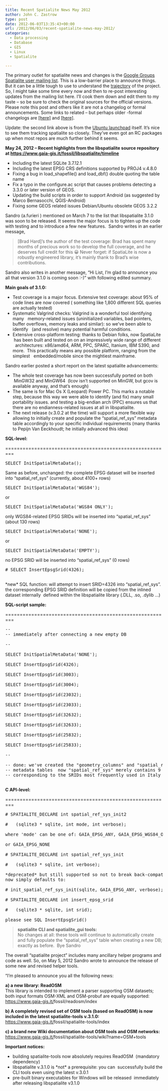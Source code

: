 ```yaml
---
title: Recent Spatialite News May 2012
author: John C. Zastrow
type: post
date: 2012-06-03T13:35:43+00:00
url: /2012/06/03/recent-spatialite-news-may-2012/
categories:
  - Data processing
  - Database
  - GIS
  - Linux
  - Spatialite

---
```

The primary outlet for spatialite news and changes is the <a href="https://groups.google.com/group/spatialite-users" target="_blank">Google Groups Spatialite user mailing list</a>. This is a low-barrier place to announce things. But it can be a little tough to use to understand the <a href="https://www.gaia-gis.it/fossil/libspatialite/timeline" target="_blank">trajectory</a> of the project. So, I might take some time every now and then to re-post interesting updates from the mailing list here. I&#8217;ll cook them down and edit them to my taste &#8211; so be sure to check the original sources for the official versions. Please note this post and others like it are not a changelog or formal announcements. Some links to related &#8211; but perhaps older -formal changelogs are <a href="http://www.gaia-gis.it/spatialite-3.0.0-BETA/changelog.html" target="_blank" class="broken_link">[here]</a> and <a href="https://launchpad.net/ubuntu/+source/spatialite/+changelog" target="_blank">[here]</a>.

Update: the second link above is from the <a href="https://launchpad.net/ubuntu/+source/spatialite" target="_blank">Ubuntu launchpad</a> itself. It&#8217;s nice to see them tracking spatialite so closely. They&#8217;ve even got an RC packages up when most repos are much further behind it seems.

**May 24, 2012 &#8211; Recent highlights from the libspatialite source repository at <https://www.gaia-gis.it/fossil/libspatialite/timeline>**

  * Including the latest SQLite 3.7.12.1
  * Including the latest EPSG CRS definitions supported by PROJ4 v.4.8.0
  * Fixing a bug in load\_shapefile() and load\_dbf() double quoting the table name
  * Fix a typo in the configure.ac script that causes problems detecting a 3.3.0 or later version of GEOS.
  * Updating the build scripts in order to support Android (as suggested by Marco Bernasocchi, QGIS-Android)
  * Fixing some GEOS related issues Debian/Ubuntu obsolete GEOS 3.2.2

Sandro (a.furieri ) mentioned on March 7 to the list that libspatialite 3.1.0 was soon to be released. It seems the major focus is to tighten up the code with testing and to introduce a few new features.  Sandro writes in an earlier message,

> [Brad Hard]&#8217;s the author of the test coverage: Brad has spent many months of precious work so to develop the full coverage, and he deserves full credit for this 😀 Never forget: if SpatiaLite is now a robustly engineered library, it&#8217;s mainly thank to Brad&#8217;s wise contributions.

Sandro also writes in another message, &#8220;Hi List, I&#8217;m glad to announce you all that version 3.1.0 is coming soon :-)” with following edited summary.

**Main goals of 3.1.0:**

  * Test coverage is a major focus. Extensive test coverage: about 95% of code lines are now covered ( something like 1,800 different SQL queries are actually tested)
  * Systematic Valgrind checks: Valgrind is a wonderful tool identifying many   memory-related issues (uninitialized variables, bad pointers, buffer overflows, memory leaks and similar): so we&#8217;ve been able to identify   (and resolve) many potential harmful conditions.
  * Extensive cross-platform testing: thanks to Debian folks, now SpatiaLite  has been built and tested on on an impressively wide range of different   architectures: x86/amd64, ARM, PPC, SPARC, Itanium, IBM S390, and more.  This practically means any possible platform, ranging from the simplest   embedded/mobile since the mightiest mainframe.

Sandro earlier posted a short report on the latest spatialite advancements:

  * The whole test coverage has now been successfully ported on both  MinGW32 and MinGW64  (lcov isn&#8217;t supported on MinGW, but gcov is available anyway, and that&#8217;s enough)
  * The same is for Mac Os X (Leopard) Power PC. This marks a notable step, because this way we were able to identify (and fix) many small portability issues. and testing a big-endian arch (PPC) ensures us that there are no endianness-related issues at all in libspatialite.
  * The next release (v.3.0.2 at the time) will support a more flexible way allowing to initially create and populate the &#8220;spatial\_ref\_sys&#8221; metadata table accordingly to your specific individual requirements (many thanks to Pepijn Van Eeckhoudt; he initially advanced this idea)

**SQL-level:**

=========================================================

<pre class="lang:sql decode:1 " >SELECT InitSpatialMetaData();
</pre>

Same as before, unchanged: the complete EPSG dataset will be inserted into &#8220;spatial\_ref\_sys&#8221; (currently, about 4100+ rows)

<pre class="lang:sql decode:1 " >SELECT InitSpatialMetaData('WGS84');
</pre>

or

<pre class="lang:sql decode:1 " >SELECT InitSpatialMetaData('WGS84_ONLY'); </pre>

only WGS84-related EPSG SRIDs will be inserted into &#8220;spatial\_ref\_sys&#8221; (about 130 rows)

<pre class="lang:sql decode:1 " >SELECT InitSpatialMetaData('NONE'); </pre>

or

<pre class="lang:sql decode:1 " >SELECT InitSpatialMetaData('EMPTY'); </pre>

no EPSG SRID will be inserted into &#8220;spatial\_ref\_sys&#8221; (0 rows)

<pre class="lang:sql decode:1 " ># SELECT InsertEpsgSrid(4326);

</pre>

\*new\* SQL function: will attempt to insert SRID=4326 into &#8220;spatial\_ref\_sys&#8221;. the corresponding EPSG SRID definition will be copied from the inlined dataset internally  defined within the libspatialite library (.DLL, .so, .dylib &#8230;)

**SQL-script sample:**

=========================================================

<pre class="lang:sql decode:1 " >--
-- immediately after connecting a new empty DB

--

SELECT InitSpatialMetaData('NONE');

SELECT InsertEpsgSrid(4326);

SELECT InsertEpsgSrid(3003);

SELECT InsertEpsgSrid(3004);

SELECT InsertEpsgSrid(23032);

SELECT InsertEpsgSrid(23033);

SELECT InsertEpsgSrid(32632);

SELECT InsertEpsgSrid(32633);

SELECT InsertEpsgSrid(25832);

SELECT InsertEpsgSrid(25833);

--

-- done: we've created the "geometry_columns" and "spatial_ref_sys"
-- metadata tables  now "spatial_ref_sys" merely contains 9 rows,
-- corresponding to the SRIDs most frequently used in Italy

</pre>

**C API-level:**

=========================================================

<pre class="lang:c decode:1 " ># SPATIALITE_DECLARE int spatial_ref_sys_init2

#   (sqlite3 * sqlite, int mode, int verbose);

where 'mode' can be one of: GAIA_EPSG_ANY, GAIA_EPSG_WGS84_ONLY

or GAIA_EPSG_NONE

# SPATIALITE_DECLARE int spatial_ref_sys_init

#   (sqlite3 * sqlite, int verbose);

*deprecated* but still supported so not to break back-compatibility;
now simply defaults to:

# init_spatial_ref_sys_init(sqlite, GAIA_EPSG_ANY, verbose);

# SPATIALITE_DECLARE int insert_epsg_srid

#   (sqlite3 * sqlite, int srid);

please see SQL InsertEpsgSrid()
</pre>

> **spatialite CLI and spatialite_gui tools:**  
> No changes at all: these tools will continue to automatically create and fully populate the &#8220;spatial\_ref\_sys&#8221; table when creating a new DB; exactly as before.  Bye Sandro

The overall “spatialite project” includes many ancillary helper programs and code as well. So, on May 5, 2012 Sandro wrote to announce the release of some new and revised helper tools.

&#8220;I&#8217;m pleased to announce you all the following news:

**a) a new library: ReadOSM**  
This library is intended to implement a parser supporting OSM datasets; both input formats OSM-XML and OSM-probuf are equally supported:  
<a href="https://www.gaia-gis.it/fossil/readosm/index" target="_blank">https://www.gaia-gis.it/<wbr>fossil/readosm/index</wbr></a>

**b) A completely revised set of OSM tools (based on ReadOSM) is now included in the latest spatialite-tools v.3.1.0:**  
<a href="https://www.gaia-gis.it/fossil/spatialite-tools/index" target="_blank">https://www.gaia-gis.it/<wbr>fossil/spatialite-tools/index</wbr></a>

**c) a brand new Wiki documentation about OSM tools and OSM networks:**  
<a href="https://www.gaia-gis.it/fossil/spatialite-tools/wiki?name=OSM+tools" target="_blank">https://www.gaia-gis.it/<wbr>fossil/spatialite-tools/wiki?<wbr>name=OSM+tools</wbr></wbr></a>

**Important notices:**

  * building spatialite-tools now absolutely requires ReadOSM  (mandatory dependency)
  * libspatialite v.3.1.0 is \*not\* a prerequisite: you can  successfully build the CLI tools even using the latest v.3.0.1
  * pre-built binary executables for Windows will be released  immediately after releasing libspatialite v3.1.0